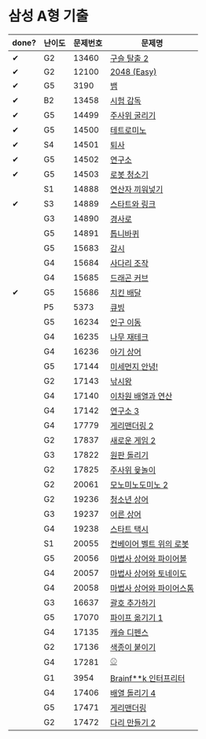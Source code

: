 # 삼성 A형 기출




| done? | 난이도 | 문제번호 | 문제명                                                       |
| ----- | ------ | :------- | ------------------------------------------------------------ |
| ✔     | G2     | 13460    | [구슬 탈출 2](https://www.acmicpc.net/problem/13460)         |
| ✔     | G2     | 12100    | [2048 (Easy)](https://www.acmicpc.net/problem/12100)         |
| ✔     | G5     | 3190     | [뱀](https://www.acmicpc.net/problem/3190)                   |
| ✔     | B2     | 13458    | [시험 감독](https://www.acmicpc.net/problem/13458)           |
| ✔     | G5     | 14499    | [주사위 굴리기](https://www.acmicpc.net/problem/14499)       |
| ✔     | G5     | 14500    | [테트로미노](https://www.acmicpc.net/problem/14500)          |
| ✔     | S4     | 14501    | [퇴사](https://www.acmicpc.net/problem/14501)                |
| ✔     | G5     | 14502    | [연구소](https://www.acmicpc.net/problem/14502)              |
| ✔     | G5     | 14503    | [로봇 청소기](https://www.acmicpc.net/problem/14503)         |
|       | S1     | 14888    | [연산자 끼워넣기](https://www.acmicpc.net/problem/14888)     |
| ✔     | S3     | 14889    | [스타트와 링크](https://www.acmicpc.net/problem/14889)       |
|       | G3     | 14890    | [경사로](https://www.acmicpc.net/problem/14890)              |
|       | G5     | 14891    | [톱니바퀴](https://www.acmicpc.net/problem/14891)            |
|       | G5     | 15683    | [감시](https://www.acmicpc.net/problem/15683)                |
|       | G4     | 15684    | [사다리 조작](https://www.acmicpc.net/problem/15684)         |
|       | G4     | 15685    | [드래곤 커브](https://www.acmicpc.net/problem/15685)         |
| ✔     | G5     | 15686    | [치킨 배달](https://www.acmicpc.net/problem/15686)           |
|       | P5     | 5373     | [큐빙](https://www.acmicpc.net/problem/5373)                 |
|       | G5     | 16234    | [인구 이동](https://www.acmicpc.net/problem/16234)           |
|       | G4     | 16235    | [나무 재테크](https://www.acmicpc.net/problem/16235)         |
|       | G4     | 16236    | [아기 상어](https://www.acmicpc.net/problem/16236)           |
|       | G5     | 17144    | [미세먼지 안녕!](https://www.acmicpc.net/problem/17144)      |
|       | G2     | 17143    | [낚시왕](https://www.acmicpc.net/problem/17143)              |
|       | G4     | 17140    | [이차원 배열과 연산](https://www.acmicpc.net/problem/17140)  |
|       | G4     | 17142    | [연구소 3](https://www.acmicpc.net/problem/17142)            |
|       | G4     | 17779    | [게리맨더링 2](https://www.acmicpc.net/problem/17779)        |
|       | G2     | 17837    | [새로운 게임 2](https://www.acmicpc.net/problem/17837)       |
|       | G3     | 17822    | [원판 돌리기](https://www.acmicpc.net/problem/17822)         |
|       | G2     | 17825    | [주사위 윷놀이](https://www.acmicpc.net/problem/17825)       |
|       | G2     | 20061    | [모노미노도미노 2](https://www.acmicpc.net/problem/20061)    |
|       | G2     | 19236    | [청소년 상어](https://www.acmicpc.net/problem/19236)         |
|       | G3     | 19237    | [어른 상어](https://www.acmicpc.net/problem/19237)           |
|       | G4     | 19238    | [스타트 택시](https://www.acmicpc.net/problem/19238)         |
|       | S1     | 20055    | [컨베이어 벨트 위의 로봇](https://www.acmicpc.net/problem/20055) |
|       | G5     | 20056    | [마법사 상어와 파이어볼](https://www.acmicpc.net/problem/20056) |
|       | G4     | 20057    | [마법사 상어와 토네이도](https://www.acmicpc.net/problem/20057) |
|       | G4     | 20058    | [마법사 상어와 파이어스톰](https://www.acmicpc.net/problem/20058) |
|       | G3     | 16637    | [괄호 추가하기](https://www.acmicpc.net/problem/16637)       |
|       | G5     | 17070    | [파이프 옮기기 1](https://www.acmicpc.net/problem/17070)     |
|       | G4     | 17135    | [캐슬 디펜스](https://www.acmicpc.net/problem/17135)         |
|       | G2     | 17136    | [색종이 붙이기](https://www.acmicpc.net/problem/17136)       |
|       | G4     | 17281    | [⚾](https://www.acmicpc.net/problem/17281)                   |
|       | G1     | 3954     | [Brainf**k 인터프리터](https://www.acmicpc.net/problem/3954) |
|       | G4     | 17406    | [배열 돌리기 4](https://www.acmicpc.net/problem/17406)       |
|       | G5     | 17471    | [게리맨더링](https://www.acmicpc.net/problem/17471)          |
|       | G2     | 17472    | [다리 만들기 2](https://www.acmicpc.net/problem/17472)       |

